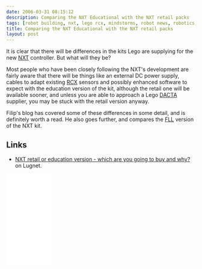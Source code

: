 ```yaml
---
date: 2006-03-31 08:15:12
description: Comparing the NXT Educational with the NXT retail packs
tags: [robot building, nxt, lego rcx, mindstorms, robot news, robotics, education]
title: Comparing the NXT Educational with the NXT retail packs
layout: post
---
```

It is clear that there will be differences in the kits Lego are supplying for the new [NXT](/wiki/nxt.html) controller. But what will they be?

Most people who have been closely following the NXT's development are fairly aware that there will be things like an external DC power supply, cables to adapt existing [RCX](/wiki/rcx.html) sensors and possibly enhanced software to expect with the education version of the kit, although the retail one will be available sooner, and unless you are able to approach a Lego [DACTA](/wiki/dacta.html) supplier, you may be stuck with the retail version anyway.

Filip's blog has covered some of these differences in some detail, and is definitely worth a read. He also goes further, and compares the [FLL](/wiki/fll.html "The First Lego League") version of the NXT kit.

## Links

* [NXT retail or education version - which are you going to buy and why?](http://news.lugnet.com/robotics/?n=25765) on Lugnet.

<iframe style="width:120px;height:240px;" marginwidth="0" marginheight="0" scrolling="no" frameborder="0" src="//ws-eu.amazon-adsystem.com/widgets/q?ServiceVersion=20070822&OneJS=1&Operation=GetAdHtml&MarketPlace=GB&source=ss&ref=as_ss_li_til&ad_type=product_link&tracking_id=orionrobots-21&language=en_GB&marketplace=amazon&region=GB&placement=B082WD5YV9&asins=B082WD5YV9&linkId=75cbb40f8dd28c5b84d540cdd12f14a3&show_border=true&link_opens_in_new_window=true"></iframe><!-- lego mindstorms review 2021 -->
